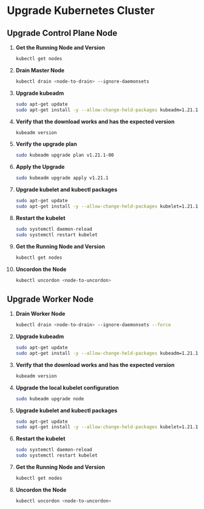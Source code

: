 # Upgrade Kubernetes Cluster

## Upgrade Control Plane Node

1. **Get the Running Node and Version**
    ```sh
    kubectl get nodes
    ```

2. **Drain Master Node**
    ```sh
    kubectl drain <node-to-drain> --ignore-daemonsets
    ```

3. **Upgrade kubeadm**
    ```sh
    sudo apt-get update
    sudo apt-get install -y --allow-change-held-packages kubeadm=1.21.1-00
    ```

4. **Verify that the download works and has the expected version**
    ```sh
    kubeadm version
    ```

5. **Verify the upgrade plan**
    ```sh
    sudo kubeadm upgrade plan v1.21.1-00
    ```

6. **Apply the Upgrade**
    ```sh
    sudo kubeadm upgrade apply v1.21.1
    ```

7. **Upgrade kubelet and kubectl packages**
    ```sh
    sudo apt-get update
    sudo apt-get install -y --allow-change-held-packages kubelet=1.21.1-00 kubectl=1.21.1-00
    ```

8. **Restart the kubelet**
    ```sh
    sudo systemctl daemon-reload
    sudo systemctl restart kubelet
    ```

9. **Get the Running Node and Version**
    ```sh
    kubectl get nodes
    ```

10. **Uncordon the Node**
    ```sh
    kubectl uncordon <node-to-uncordon>
    ```

## Upgrade Worker Node

1. **Drain Worker Node**
    ```sh
    kubectl drain <node-to-drain> --ignore-daemonsets --force
    ```

2. **Upgrade kubeadm**
    ```sh
    sudo apt-get update
    sudo apt-get install -y --allow-change-held-packages kubeadm=1.21.1-00
    ```

3. **Verify that the download works and has the expected version**
    ```sh
    kubeadm version
    ```

4. **Upgrade the local kubelet configuration**
    ```sh
    sudo kubeadm upgrade node
    ```

5. **Upgrade kubelet and kubectl packages**
    ```sh
    sudo apt-get update
    sudo apt-get install -y --allow-change-held-packages kubelet=1.21.1-00 kubectl=1.21.1-00
    ```

6. **Restart the kubelet**
    ```sh
    sudo systemctl daemon-reload
    sudo systemctl restart kubelet
    ```

7. **Get the Running Node and Version**
    ```sh
    kubectl get nodes
    ```

8. **Uncordon the Node**
    ```sh
    kubectl uncordon <node-to-uncordon>
    ```